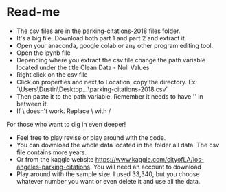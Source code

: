 # Read-me

- The csv files are in the parking-citations-2018 files folder.
- It's a big file. Download both part 1 and part 2 and extract it.
- Open your anaconda, google colab or any other program editing tool. 
- Open the ipynb file
- Depending where you extract the csv file change the path variable located under the title Clean Data - Null Values
- Right click on the csv file
- Click on properties and next to Location, copy the directory. Ex: '\Users\Dustin\Desktop...\parking-citations-2018.csv'
- Then paste it to the path variable. Remember it needs to have '' in between it.
- If \ doesn't work. Replace \ with / 

For those who want to dig in even deeper!
- Feel free to play revise or play around with the code.
- You can download the whole data located in the folder all data. The csv file contains more years.
- Or from the kaggle website https://www.kaggle.com/cityofLA/los-angeles-parking-citations. You will need an account to download
- Play around with the sample size. I used 33,340, but you choose whatever number you want or even delete it and use all the data.
